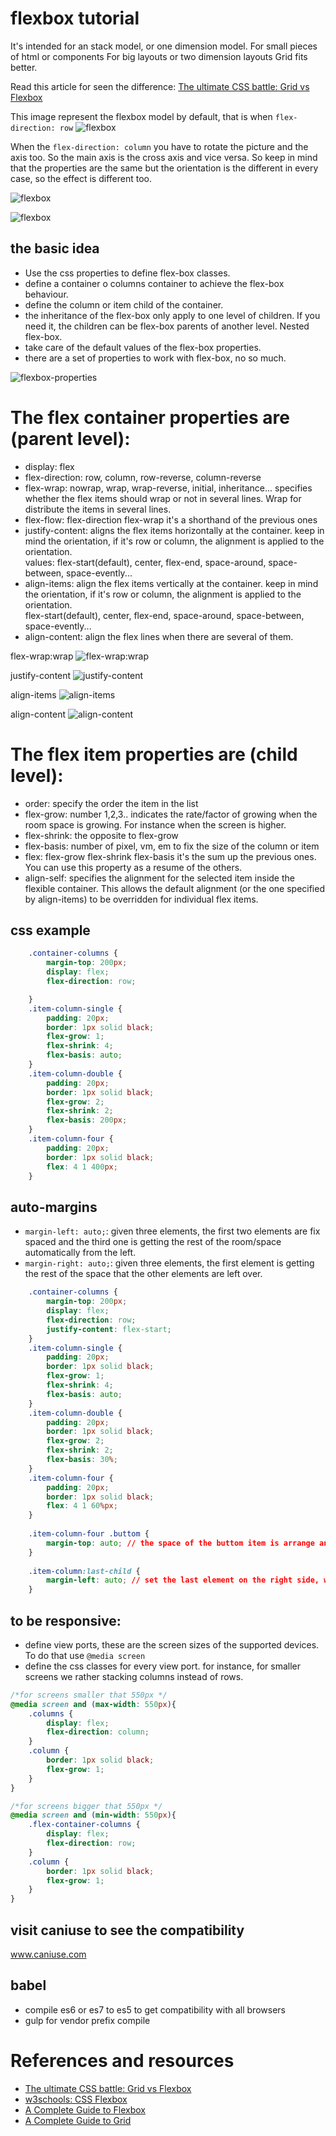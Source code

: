 # flexbox tutorial

It's intended for an stack model, or one dimension model. 
For small pieces of html or components
For big layouts or two dimension layouts Grid fits better.

Read this article for seen the difference:
[The ultimate CSS battle: Grid vs Flexbox](https://hackernoon.com/the-ultimate-css-battle-grid-vs-flexbox-d40da0449faf)

This image represent the flexbox model by default, that is when `flex-direction: row`
![flexbox](./_media/CSS3-Flexbox-Model.jpg "Css3 flexbox Model")

When the `flex-direction: column` you have to rotate the picture and the axis too. 
So the main axis is the cross axis and vice versa. So keep in mind that the properties are the same but the orientation 
is the different in every case, so the effect is different too.

![flexbox](./_media/flexbox-row.png "Css3 flexbox Model")

![flexbox](./_media/flexbox-column.png "Css3 flexbox Model")

## the basic idea
- Use the css properties to define flex-box classes.
- define a container o columns container to achieve the flex-box behaviour.
- define the column or item child of the container.
- the inheritance of the flex-box only apply to one level of children. 
If you need it, the children can be flex-box parents of another level. Nested flex-box.
- take care of the default values of the flex-box properties.
- there are a set of properties to work with flex-box, no so much.

![flexbox-properties](./_media/flexbox-properties.png "Css3 flexbox properties")

# The flex container properties are (parent level):
- display: flex
- flex-direction: row, column, row-reverse, column-reverse
- flex-wrap: nowrap, wrap, wrap-reverse, initial, inheritance... 
specifies whether the flex items should wrap or not in several lines. Wrap for distribute the items in several lines.  
- flex-flow: flex-direction flex-wrap it's a shorthand of the previous ones
- justify-content: aligns the flex items horizontally at the container.
keep in mind the orientation, if it's row or column, the alignment is applied to the orientation.    
values: flex-start(default), center, flex-end, space-around, space-between, space-evently...
- align-items: align the flex items vertically at the container. 
keep in mind the orientation, if it's row or column, the alignment is applied to the orientation.   
flex-start(default), center, flex-end, space-around, space-between, space-evently...
- align-content: align the flex lines when there are several of them.

flex-wrap:wrap
![flex-wrap:wrap](./_media/flex-wrap.png "flex-wrap:wrap")

justify-content
![justify-content](./_media/justify-align.png "justify-content")

align-items
![align-items](./_media/align-items.png "align-items")

align-content
![align-content](./_media/align-content.png "align-content")

# The flex item properties are (child level):
- order: specify the order the item in the list
- flex-grow: number 1,2,3.. indicates the rate/factor of growing when the room space is growing. For instance when the screen is higher.
- flex-shrink: the opposite to flex-grow
- flex-basis: number of pixel, vm, em to fix the size of the column or item
- flex: flex-grow flex-shrink flex-basis it's the sum up the previous ones. You can use this property as a resume of the others.
- align-self: specifies the alignment for the selected item inside the flexible container.
This allows the default alignment (or the one specified by align-items) to be overridden for individual flex items.

## css example
```css
    .container-columns {
        margin-top: 200px;
        display: flex;
        flex-direction: row;

    }
    .item-column-single {
        padding: 20px;
        border: 1px solid black;
        flex-grow: 1;
        flex-shrink: 4;
        flex-basis: auto;
    }
    .item-column-double {
        padding: 20px;    
        border: 1px solid black;
        flex-grow: 2;
        flex-shrink: 2;
        flex-basis: 200px;        
    }
    .item-column-four {
        padding: 20px;    
        border: 1px solid black;
        flex: 4 1 400px;
    }
```

## auto-margins
- `margin-left: auto;`: given three elements, the first two elements are fix spaced and 
the third one is getting the rest of the room/space automatically from the left.
- `margin-right: auto;`: given three elements, the first element is getting the rest of the space that the 
other elements are left over.

```css
    .container-columns {
        margin-top: 200px;
        display: flex;
        flex-direction: row;
        justify-content: flex-start;
    }
    .item-column-single {
        padding: 20px;
        border: 1px solid black;
        flex-grow: 1;
        flex-shrink: 4;
        flex-basis: auto;
    }
    .item-column-double {
        padding: 20px;    
        border: 1px solid black;
        flex-grow: 2;
        flex-shrink: 2;
        flex-basis: 30%;        
    }
    .item-column-four {
        padding: 20px;    
        border: 1px solid black;
        flex: 4 1 60%px;
    }
    
    .item-column-four .buttom {
        margin-top: auto; // the space of the buttom item is arrange and reorder the position;
    }
    
    .item-column:last-child {
        margin-left: auto; // set the last element on the right side, while the others remain in the left part;
    }
```

## to be responsive:
- define view ports, these are the screen sizes of the supported devices. 
To do that use `@media screen` 
- define the css classes for every view port. 
for instance, for smaller screens we rather stacking columns instead of rows.

```css
/*for screens smaller that 550px */
@media screen and (max-width: 550px){
    .columns {
        display: flex;
        flex-direction: column;
    }
    .column {
        border: 1px solid black;
        flex-grow: 1;
    }
}

/*for screens bigger that 550px */
@media screen and (min-width: 550px){
    .flex-container-columns {
        display: flex;
        flex-direction: row;
    }
    .column {
        border: 1px solid black;
        flex-grow: 1;
    }
}

```     

## visit caniuse to see the compatibility
www.caniuse.com

## babel
- compile es6 or es7 to es5 to get compatibility with all browsers
- gulp for vendor prefix compile


# References and resources

- [The ultimate CSS battle: Grid vs Flexbox](https://css-tricks.com/snippets/css/a-guide-to-flexbox/)
- [w3schools: CSS Flexbox](https://www.w3schools.com/css/css3_flexbox.asp)
- [A Complete Guide to Flexbox](https://css-tricks.com/snippets/css/a-guide-to-flexbox/)
- [A Complete Guide to Grid](https://css-tricks.com/snippets/css/complete-guide-grid/)




